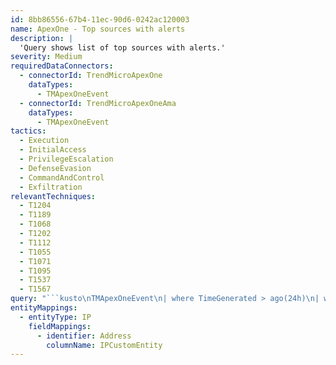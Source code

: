 ```yaml
---
id: 8bb86556-67b4-11ec-90d6-0242ac120003
name: ApexOne - Top sources with alerts
description: |
  'Query shows list of top sources with alerts.'
severity: Medium
requiredDataConnectors:
  - connectorId: TrendMicroApexOne
    dataTypes:
      - TMApexOneEvent
  - connectorId: TrendMicroApexOneAma
    dataTypes:
      - TMApexOneEvent
tactics:
  - Execution
  - InitialAccess
  - PrivilegeEscalation
  - DefenseEvasion
  - CommandAndControl
  - Exfiltration
relevantTechniques:
  - T1204
  - T1189
  - T1068
  - T1202
  - T1112
  - T1055
  - T1071
  - T1095
  - T1537
  - T1567
query: "```kusto\nTMApexOneEvent\n| where TimeGenerated > ago(24h)\n| where isnotempty(SrcIpAddr)\n| summarize IpCount = count() by SrcIpAddr\n| top 20 by IpCount desc \n| extend IPCustomEntity = SrcIpAddr\n```"
entityMappings:
  - entityType: IP
    fieldMappings:
      - identifier: Address
        columnName: IPCustomEntity
---
```


